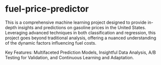 # fuel-price-predictor
This is a comprehensive machine learning project designed to provide in-depth insights and predictions on gasoline prices in the United States. Leveraging advanced techniques in both classification and regression, this project goes beyond traditional analysis, offering a nuanced understanding of the dynamic factors influencing fuel costs.

Key Features: Multifaceted Prediction Models, Insightful Data Analysis, A/B Testing for Validation, and Continuous Learning and Adaptation.
